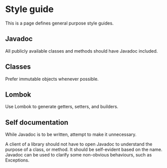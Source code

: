 # Style guide
This is a page defines general purpose style guides.

## Javadoc
All publicly available classes and methods should have Javadoc included.

## Classes
Prefer immutable objects whenever possible.

## Lombok
Use Lombok to generate getters, setters, and builders.

## Self documentation
While Javadoc is to be written, attempt to make it unnecessary.

A client of a library should not have to open Javadoc to understand the purpose of a class, or method. It should be self-evident based on the name. Javadoc can be used to clarify some non-obvious behaviours, such as Exceptions.